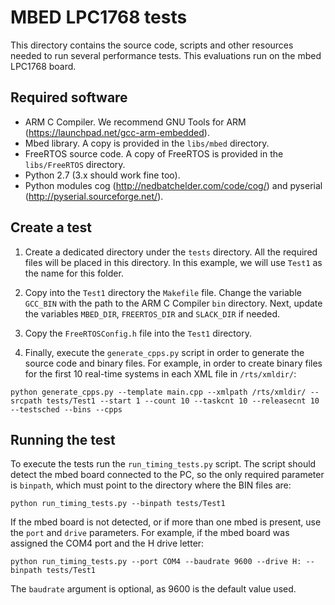 # MBED LPC1768 tests

This directory contains the source code, scripts and other resources needed to run several performance tests. This evaluations run on the mbed LPC1768 board.

## Required software

* ARM C Compiler. We recommend GNU Tools for ARM (https://launchpad.net/gcc-arm-embedded).
* Mbed library. A copy is provided in the `libs/mbed` directory.
* FreeRTOS source code. A copy of FreeRTOS is provided in the `libs/FreeRTOS` directory.
* Python 2.7 (3.x should work fine too).
* Python modules cog (http://nedbatchelder.com/code/cog/) and pyserial (http://pyserial.sourceforge.net/).

## Create a test

1. Create a dedicated directory under the `tests` directory. All the required files will be placed in this directory. In this example, we will use `Test1` as the name for this folder.

2. Copy into the `Test1` directory the `Makefile` file. Change the variable `GCC_BIN` with the path to the ARM C Compiler `bin` directory. Next, update the variables `MBED_DIR`, `FREERTOS_DIR` and `SLACK_DIR` if needed.

3. Copy the `FreeRTOSConfig.h` file into the `Test1` directory.

4. Finally, execute the `generate_cpps.py` script in order to generate the source code and binary files. For example, in order to create binary files for the first 10 real-time systems in each XML file in `/rts/xmldir/`:

```
python generate_cpps.py --template main.cpp --xmlpath /rts/xmldir/ --srcpath tests/Test1 --start 1 --count 10 --taskcnt 10 --releasecnt 10 --testsched --bins --cpps
```

## Running the test

To execute the tests run the `run_timing_tests.py` script. The script should detect the mbed board connected to the PC, so the only required parameter is `binpath`, which must point to the directory where the BIN files are:

```
python run_timing_tests.py --binpath tests/Test1
```

If the mbed board is not detected, or if more than one mbed is present, use the `port` and `drive` parameters. For example, if the mbed board was assigned the COM4 port and the H drive letter:

```
python run_timing_tests.py --port COM4 --baudrate 9600 --drive H: --binpath tests/Test1
```

The `baudrate` argument is optional, as 9600 is the default value used.

